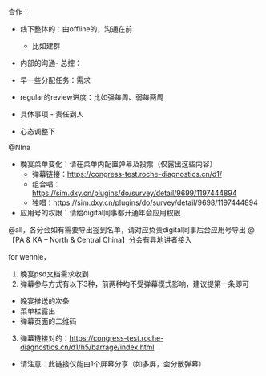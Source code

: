 合作：

- 线下整体的：由offline的，沟通在前
  - 比如建群

- 内部的沟通- 总控：
 - 早一些分配任务：需求
 - regular的review进度：比如强每周、弱每两周
 - 具体事项 - 责任到人
 - 心态调整下


@NIna
- 晚宴菜单变化：请在菜单内配置弹幕及投票（仅露出这些内容）
  - 弹幕链接：https://congress-test.roche-diagnostics.cn/d1/
  - 组合唱：https://sim.dxy.cn/plugins/do/survey/detail/9699/1197444894
  - 独唱：https://sim.dxy.cn/plugins/do/survey/detail/9698/1197444894
- 应用号的权限：请给digital同事都开通年会应用权限

 @all，各分会如有需要导出签到名单，请对应负责digital同事后台应用号导出
@【PA & KA – North & Central China】分会有异地讲者接入

for wennie，
1. 晚宴psd文档需求收到
2. 弹幕参与方式有以下3种，前两种均不受弹幕模式影响，建议提第一条即可
  - 晚宴推送的次条
  - 菜单栏露出
  - 弹幕页面的二维码
3. 弹幕链接对的：https://congress-test.roche-diagnostics.cn/d1/h5/barrage/index.html
  - 请注意：此链接仅能由1个屏幕分享（如多屏，会分散弹幕）